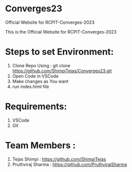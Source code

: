 # Converges23

Official Website for RCPIT-Converges-2023

This is the Official Website for RCPIT-Converges-2023

# Steps to set Environment:

1. Clone Repo Using :
   git clone https://github.com/ShimpiTejas/Converges23.git
2. Open Code in VSCode
3. Make changes as You want
4. run index.html file

# Requirements:

1. VSCode
2. Git

# Team Members :

1. Tejas Shimpi : https://github.com/ShimpiTejas
2. Pruthviraj Sharma : https://github.com/PruthvirajSharma
